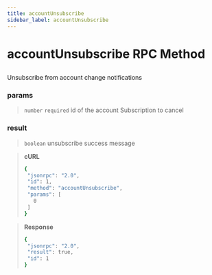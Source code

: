 ```yaml
---
title: accountUnsubscribe
sidebar_label: accountUnsubscribe
---
```

# accountUnsubscribe RPC Method

## 

Unsubscribe from account change notifications

### params

>`number` `required` id of the account Subscription to cancel

### result

>`boolean` unsubscribe success message

> **cURL**
> ```bash
>{
>  "jsonrpc": "2.0",
>  "id": 1,
>  "method": "accountUnsubscribe",
>  "params": [
>    0
>  ]
>}
>```


> **Response**
> ```bash
>{
>  "jsonrpc": "2.0",
>  "result": true,
>  "id": 1
>}
>```
